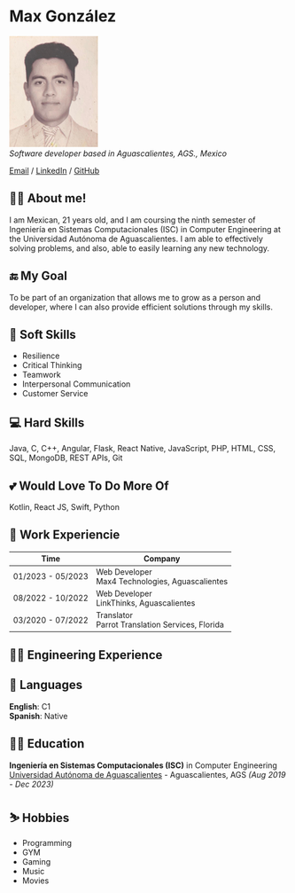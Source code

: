 
# Max González

![Photo](profile_photo.png) <br>
_Software developer based in Aguascalientes, AGS., Mexico_

[Email](mailto:gonzalezfriasmax36@gmail.com) / [LinkedIn](https://www.linkedin.com/in/maxgonzalezfrias/) / [GitHub](https://github.com/MaxGonzalez67304)

## 🙋‍♂️ About me!

I am Mexican, 21 years old, and I am coursing the ninth semester of Ingeniería en Sistemas Computacionales (ISC) in Computer Engineering at the Universidad Autónoma de Aguascalientes. I am able to effectively solving problems, and also, able to easily learning any new technology.

## 🔚 My Goal

To be part of an organization that allows me to grow as a person and developer, where I can also provide efficient solutions through my skills.

## 💆 Soft Skills

* Resilience
* Critical Thinking
* Teamwork
* Interpersonal Communication
* Customer Service

## 💻 Hard Skills

Java, C, C++, Angular, Flask, React Native, JavaScript, PHP, HTML, CSS, SQL, MongoDB, REST APIs, Git

## 💕 Would Love To Do More Of

Kotlin, React JS, Swift, Python

## 👷 Work Experiencie

|Time|Company|
|----|---|
|01/2023 - 05/2023|Web Developer<br>Max4 Technologies, Aguascalientes|
|08/2022 - 10/2022|Web Developer<br>LinkThinks, Aguascalientes|
|03/2020 - 07/2022|Translator<br>Parrot Translation Services, Florida|

## 👨‍💻 Engineering Experience

## 💬 Languages 

**English**: C1 <br>
**Spanish**: Native

## 👨‍🎓 Education

**Ingeniería en Sistemas Computacionales (ISC)** in Computer Engineering<br>
[Universidad Autónoma de Aguascalientes](https://www.uaa.mx/portal/) - Aguascalientes, AGS _(Aug 2019 - Dec 2023)_

## ⛷️ Hobbies

- Programming <br>
- GYM <br>
- Gaming <br>
- Music <br>
- Movies <br>
